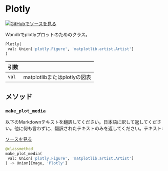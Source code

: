 # Plotly

[![](https://www.tensorflow.org/images/GitHub-Mark-32px.png)GitHubでソースを見る](https://www.github.com/wandb/client/tree/c4726707ed83ebb270a2cf84c4fd17b8684ff699/wandb/sdk/data_types/plotly.py#L32-L81)

Wandbでplotlyプロットのためのクラス。

```python
Plotly(
 val: Union['plotly.Figure', 'matplotlib.artist.Artist']
)
```

| 引数 | |
| :--- | :--- |
| `val` | matplotlibまたはplotlyの図表 |

## メソッド

### `make_plot_media`
以下のMarkdownテキストを翻訳してください。日本語に訳して返してください。他に何も言わずに、翻訳されたテキストのみを返してください。テキスト:

[ソースを見る](https://www.github.com/wandb/client/tree/c4726707ed83ebb270a2cf84c4fd17b8684ff699/wandb/sdk/data_types/plotly.py#L41-L49)

```python
@classmethod
make_plot_media(
 val: Union['plotly.Figure', 'matplotlib.artist.Artist']
) -> Union[Image, 'Plotly']
```